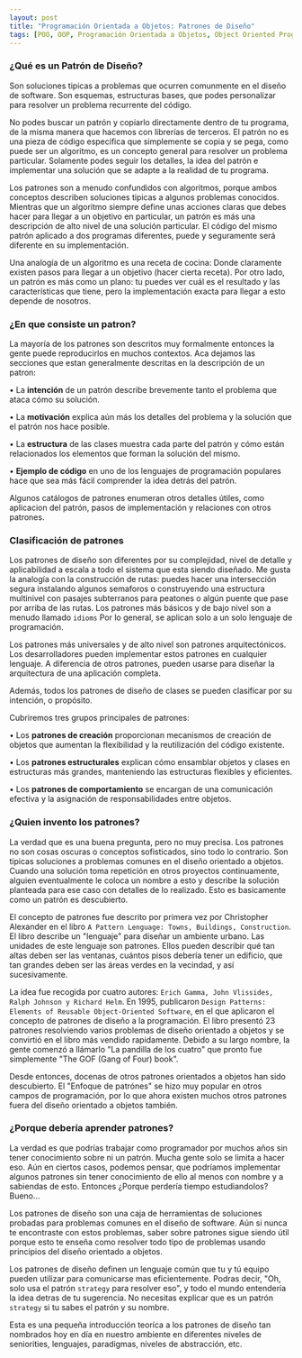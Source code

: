 ```yaml
---
layout: post
title: "Programación Orientada a Objetos: Patrones de Diseño"
tags: [POO, OOP, Programación Orientada a Objetos, Object Oriented Programming, Design Patterns]
---
```


### ¿Qué es un Patrón de Diseño?

Son soluciones tipicas a problemas que ocurren comunmente en el diseño de software. Son esquemas, estructuras bases,
que podes personalizar para resolver un problema recurrente del código.

No podes buscar un patrón y copiarlo directamente dentro de tu programa, de la misma manera que hacemos con librerías de terceros.
El patrón no es una pieza de código especifica que simplemente se copia y se pega, como puede ser un algoritmo, es un concepto general para resolver un problema particular.
Solamente podes seguir los detalles, la idea del patrón e implementar una solución que se adapte a la realidad de tu programa.

Los patrones son a menudo confundidos con algoritmos, porque ambos conceptos describen soluciones tipicas a algunos problemas conocidos.
Mientras que un algoritmo siempre define unas acciones claras que debes hacer para llegar a un objetivo en particular, un patrón es más una descripción de alto nivel de una solución particular.
El código del mismo patrón aplicado a dos programas diferentes, puede y seguramente será diferente en su implementación.

Una analogía de un algoritmo es una receta de cocina: Donde claramente existen pasos para llegar a un objetivo (hacer cierta receta). Por otro lado, un patrón es más como un plano: tu puedes ver cuál es el resultado y las características que tiene, pero la implementación exacta para llegar a esto depende de nosotros.
 
### ¿En que consiste un patron?
 
La mayoría de los patrones son descritos muy formalmente entonces la gente puede reproducirlos en muchos contextos.
Aca dejamos las secciones que estan generalmente descritas en la descripción de un patron:
 
• La **intención** de un patrón describe brevemente tanto el problema que ataca cómo su solución.

• La **motivación** explica aún más los detalles del problema y la solución que el patrón nos hace posible.

• La **estructura** de las clases muestra cada parte del patrón y cómo están relacionados los elementos que forman la solución del mismo.

• **Ejemplo de código** en uno de los lenguajes de programación populares hace que sea más fácil comprender la idea detrás del patrón.

Algunos catálogos de patrones enumeran otros detalles útiles, como aplicacion del patrón, pasos de implementación y relaciones con otros patrones.

### Clasificación de patrones

Los patrones de diseño son diferentes por su complejidad, nivel de detalle y aplicabilidad a escala a todo el sistema que esta siendo diseñado.
Me gusta la analogía con la construcción de rutas: puedes hacer una intersección segura instalando algunos semaforos o construyendo una estructura multinivel con pasajes subterranos para peatones o algún puente que pase por arriba de las rutas.
Los patrones más básicos y de bajo nivel son a menudo llamado `idioms`
Por lo general, se aplican solo a un solo lenguaje de programación.

Los patrones más universales y de alto nivel son patrones arquitectónicos. Los desarrolladores pueden implementar estos patrones en cualquier lenguaje. A diferencia de otros patrones, pueden usarse para
diseñar la arquitectura de una aplicación completa.

Además, todos los patrones de diseño de clases se pueden clasificar por su intención, o propósito.

Cubriremos tres grupos principales de patrones:

• Los **patrones de creación** proporcionan mecanismos de creación de objetos que aumentan la flexibilidad y la reutilización del código existente.

• Los **patrones estructurales** explican cómo ensamblar objetos y clases en estructuras más grandes, manteniendo las estructuras flexibles y eficientes.

• Los **patrones de comportamiento** se encargan de una comunicación efectiva y la asignación de responsabilidades entre objetos.

### ¿Quien invento los patrones?

La verdad que es una buena pregunta, pero no muy precisa. Los patrones no son cosas oscuras o conceptos sofisticados, sino todo lo contrario.
Son tipicas soluciones a problemas comunes en el diseño orientado a objetos.
Cuando una solución toma repetición en otros proyectos continuamente, alguien eventualmente le coloca un nombre a esto y 
describe la solución planteada para ese caso con detalles de lo realizado. Esto es basicamente como un patrón es descubierto.

El concepto de patrones fue descrito por primera vez por Christopher Alexander en el libro `A Pattern Lenguage: Towns, Buildings, Construction`. El libro describe un "lenguaje" para diseñar un ambiente urbano.
Las unidades de este lenguaje son patrones. Ellos pueden describir qué tan altas deben ser las ventanas, cuántos pisos debería tener un edificio, que tan grandes deben ser las áreas verdes en la vecindad, y así sucesivamente.

La idea fue recogida por cuatro autores: `Erich Gamma, John Vlissides, Ralph Johnson y Richard Helm`. En 1995, publicaron `Design Patterns: Elements of Reusable Object-Oriented
Software`, en el que aplicaron el concepto de patrones de diseño a la programación. El libro presentó 23 patrones resolviendo
varios problemas de diseño orientado a objetos y se convirtió en el libro más vendido rapidamente.
Debido a su largo nombre, la gente comenzó a llámarlo "La pandilla de los cuatro" que pronto fue simplemente "The GOF (Gang of Four) book".

Desde entonces, docenas de otros patrones orientados a objetos han sido descubierto. El "Enfoque de patrónes" se hizo muy popular en otros campos de programación, por lo que ahora existen muchos otros patrones fuera del diseño orientado a objetos también.

### ¿Porque debería aprender patrones?

La verdad es que podrías trabajar como programador por muchos años sin tener conocimiento sobre ni un patrón. Mucha gente solo se limita a hacer eso. Aún en ciertos casos, podemos pensar, que podríamos implementar algunos patrones sin tener conocimiento de ello al menos con nombre y a sabiendas de esto. Entonces ¿Porque perdería tiempo estudiandolos? Bueno...

Los patrones de diseño son una caja de herramientas de soluciones probadas para problemas comunes en el diseño de software. Aún si nunca te encontraste con estos problemas, saber sobre patrones sigue siendo útil porque esto te enseña como resolver todo tipo de problemas usando principios del diseño orientado a objetos.

Los patrones de diseño definen un lenguaje común que tu y tú equipo pueden utilizar para comunicarse mas eficientemente. Podras decir, "Oh, solo usa el patrón `strategy` para resolver eso", y todo el mundo entendería la idea detras de tu sugerencia. No necesitas explicar que es un patrón `strategy` si tu sabes el patrón y su nombre.

Esta es una pequeña introducción teoríca a los patrones de diseño tan nombrados hoy en día en nuestro ambiente en diferentes niveles de seniorities, lenguajes, paradigmas, niveles de abstracción, etc.
